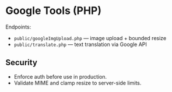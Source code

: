 # Google Tools (PHP)

Endpoints:
- `public/googleImgUpload.php` — image upload + bounded resize
- `public/translate.php` — text translation via Google API

## Security
- Enforce auth before use in production.
- Validate MIME and clamp resize to server-side limits.
